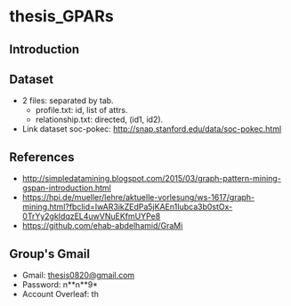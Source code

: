 # thesis_GPARs
## Introduction
## Dataset
- 2 files: separated by tab.
  - profile.txt: id, list of attrs.
  - relationship.txt: directed, (id1, id2).
- Link dataset soc-pokec: http://snap.stanford.edu/data/soc-pokec.html
## References
- http://simpledatamining.blogspot.com/2015/03/graph-pattern-mining-gspan-introduction.html
- https://hpi.de/mueller/lehre/aktuelle-vorlesung/ws-1617/graph-mining.html?fbclid=IwAR3ikZEdPa5jKAEn1Iubca3b0stOx-0TrYy2gkIdqzEL4uwVNuEKfmUYPe8
- https://github.com/ehab-abdelhamid/GraMi
## Group's Gmail
- Gmail: thesis0820@gmail.com
- Password: n*\*n*\*9*
- Account Overleaf: th 
